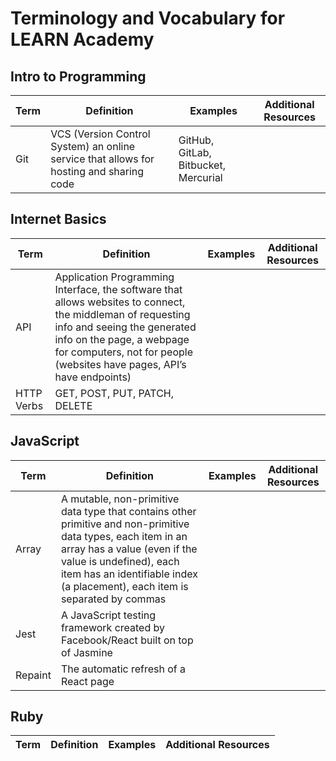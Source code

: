 # Terminology and Vocabulary for LEARN Academy

## Intro to Programming

| Term | Definition | Examples | Additional Resources |
| ----------- | -------- | ---------- | ------------- |
| Git | VCS (Version Control System) an online service that allows for hosting and sharing code | GitHub, GitLab, Bitbucket, Mercurial


## Internet Basics

| Term | Definition | Examples | Additional Resources |
| ----------- | -------- | ---------- | ------------- |
| API | Application Programming Interface, the software that allows websites to connect, the middleman of requesting info and seeing the generated info on the page, a webpage for computers, not for people (websites have pages, API’s have endpoints) ||
HTTP Verbs | GET, POST, PUT, PATCH, DELETE | |


## JavaScript

| Term | Definition | Examples | Additional Resources |
| ----------- | -------- | ---------- | ------------- |
| Array | A mutable, non-primitive data type that contains other primitive and non-primitive data types, each item in an array has a value (even if the value is undefined), each item has an identifiable index (a placement), each item is separated by commas ||
| Jest | A JavaScript testing framework created by Facebook/React built on top of Jasmine |
| Repaint| The automatic refresh of a React page |


## Ruby

| Term | Definition | Examples | Additional Resources |
| ----------- | -------- | ---------- | ------------- |
